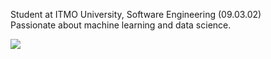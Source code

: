 
<!--
![Git](https://img.shields.io/badge/git-%23F05033.svg?style=for-the-badge&logo=git&logoColor=white)
![Docker](https://img.shields.io/badge/docker-%230db7ed.svg?style=for-the-badge&logo=docker&logoColor=white)
-->

<!--
**nuntsevich/nuntsevich** is a ✨ _special_ ✨ repository because its `README.md` (this file) appears on your GitHub profile.

Here are some ideas to get you started:

- 🔭 I’m currently working on ...
- 🌱 I’m currently learning ...
- 👯 I’m looking to collaborate on ...
- 🤔 I’m looking for help with ...
- 💬 Ask me about ...
- 📫 How to reach me: ...
- 😄 Pronouns: ...
- ⚡ Fun fact: ...
-->

Student at ITMO University, Software Engineering (09.03.02) <br>
Passionate about machine learning and data science. <br>

![](https://media2.giphy.com/media/v1.Y2lkPTc5MGI3NjExaWdibmRzOXdydnA2d2g0eWlyODdqMm1remlzYW5qOXB3bGk4cDJ0NiZlcD12MV9pbnRlcm5hbF9naWZfYnlfaWQmY3Q9Zw/XC35QORbwEcD1JrOj9/giphy.webp)
